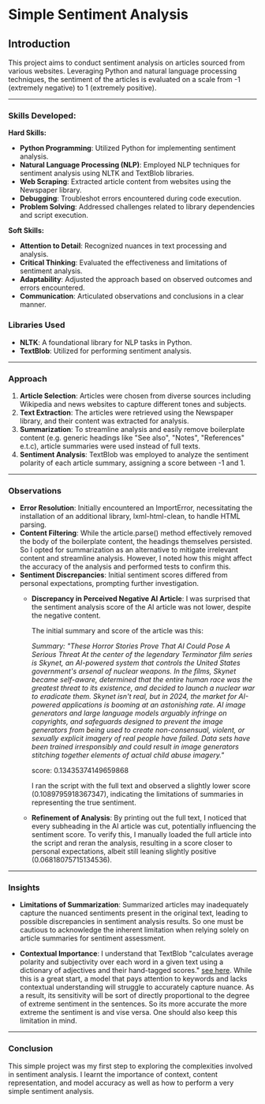 # Simple Sentiment Analysis

## Introduction
This project aims to conduct sentiment analysis on articles sourced from various websites. Leveraging Python and natural language processing techniques, the sentiment of the articles is evaluated on a scale from -1 (extremely negative) to 1 (extremely positive).

---

### Skills Developed:

**Hard Skills:**
- **Python Programming**: Utilized Python for implementing sentiment analysis.
- **Natural Language Processing (NLP)**: Employed NLP techniques for sentiment analysis using NLTK and TextBlob libraries.
- **Web Scraping**: Extracted article content from websites using the Newspaper library.
- **Debugging**: Troubleshot errors encountered during code execution.
- **Problem Solving**: Addressed challenges related to library dependencies and script execution.

**Soft Skills:**
- **Attention to Detail**: Recognized nuances in text processing and analysis.
- **Critical Thinking**: Evaluated the effectiveness and limitations of sentiment analysis.
- **Adaptability**: Adjusted the approach based on observed outcomes and errors encountered.
- **Communication**: Articulated observations and conclusions in a clear manner.

### Libraries Used
- **NLTK**: A foundational library for NLP tasks in Python.
- **TextBlob**: Utilized for performing sentiment analysis.

---

### Approach
1. **Article Selection**: Articles were chosen from diverse sources including Wikipedia and news websites to capture different tones and subjects.
2. **Text Extraction**: The articles were retrieved using the Newspaper library, and their content was extracted for analysis.
3. **Summarization**: To streamline analysis and easily remove boilerplate content (e.g. generic headings like "See also", "Notes", "References" e.t.c), article summaries were used instead of full texts.
4. **Sentiment Analysis**: TextBlob was employed to analyze the sentiment polarity of each article summary, assigning a score between -1 and 1.

---

### Observations
- **Error Resolution**: Initially encountered an ImportError, necessitating the installation of an additional library, lxml-html-clean, to handle HTML parsing.
- **Content Filtering**: While the article.parse() method effectively removed the body of the boilerplate content, the headings themselves persisted. So I opted for summarization as an alternative to mitigate irrelevant content and streamline analysis. However, I noted how this might affect the accuracy of the analysis and performed tests to confirm this.
- **Sentiment Discrepancies**: Initial sentiment scores differed from personal expectations, prompting further investigation.
    - **Discrepancy in Perceived Negative AI Article**: I was surprised that the sentiment analysis score of the AI article was not lower, despite the negative content.

      The initial summary and score of the article was this:
      
      *Summary: "These Horror Stories Prove That AI Could Pose A Serious Threat
      At the center of the legendary Terminator film series is Skynet, an AI-powered system that controls the United States government's arsenal of nuclear weapons.
      In the films, Skynet became self-aware, determined that the entire human race was the greatest threat to its existence, and decided to launch a nuclear war to eradicate them.
      Skynet isn't real, but in 2024, the market for AI-powered applications is booming at an astonishing rate.
      AI image generators and large language models arguably infringe on copyrights, and safeguards designed to prevent the image generators from being used to create non-consensual, violent, or sexually explicit imagery of real people have failed.
      Data sets have been trained irresponsibly and could result in image generators stitching together elements of actual child abuse imagery."*

      score: 0.13435374149659868

      I ran the script with the full text and observed a slightly lower score (0.1089795918367347), indicating the limitations of summaries in representing the true sentiment.

    - **Refinement of Analysis**: By printing out the full text, I noticed that every subheading in the AI article was cut, potentially influencing the sentiment score. To verify this, I manually loaded the full
      article into the script and reran the analysis, resulting in a score closer to personal expectations, albeit still leaning slightly positive (0.06818075715134536). 

---

### Insights

- **Limitations of Summarization**: Summarized articles may inadequately capture the nuanced sentiments present in the original text, leading to possible discrepancies in sentiment analysis results. So one must be cautious to acknowledge the inherent limitation when relying solely on article summaries for sentiment assessment.

- **Contextual Importance**: I understand that TextBlob "calculates average polarity and subjectivity over each word in a given text using a dictionary of adjectives and their hand-tagged scores." [see here](https://stackoverflow.com/questions/43688542/textblob-sentiment-algorithm). While this is a great start, a model  that pays attention to keywords and lacks contextual understanding will struggle to accurately capture nuance. As a result, its sensitivity will be sort of directly proportional to the degree of extreme sentiment in the sentences. So its more accurate the more extreme the sentiment is and vise versa. One should also keep this limitation in mind.

---

### Conclusion
This simple project was my first step to exploring the complexities involved in sentiment analysis. I learnt the importance of context, content representation, and model accuracy as well as how to perform a very simple sentiment analysis.
